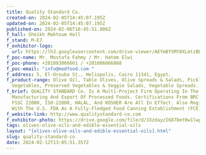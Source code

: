 ```yaml
---
title: Quality Standard Co.
created-on: 2024-02-05T14:45:07.195Z
updated-on: 2024-02-05T14:45:07.195Z
published-on: 2024-02-06T16:45:51.806Z
f_hall: Sheikh Maktoum Hall
f_stand: M-E7
f_exhibitor-logo:
  url: https://lh3.googleusercontent.com/drive-viewer/AEYmBYSMY8XLmtzBBqNsnoLfDgDCN5owQn2QD-wLs0k3-SP-XOYWq0ILY8Jt0lc8JBGM8GDQmJ813pdhwTRHLk7ObtNEvFdrkA=s1600
f_poc-name: Mr. Mostafa Fahmy / Mr. Hatem Elwi
f_poc-phone: +201093066661 / +201006066888
f_poc-email: "info@medfood.com "
f_address: 5, El-Orouba St., Heliopolis, Cairo 11341, Egypt.
f_product-range: Olive Oil, Table Olives, Olive Spreads & Salads, Pickled
  Vegetables, Preserved Vegetables & Veggie Salads, Vegetable Spreads.
f_brief: QUALITY STANDARD Co. Is A Multi-Project Firm Operating In The Field Of
  Manufacturing And Export Of Processed Foods. Certifications From BRC Food,
  FSSC 22000, ISO-22000, HALAL, And KOSHER Are All In Effect. Also Registered
  With The U.S. FDA As A Fully-Fledged Food Canning Establishment (FCE).
f_website-link: http://www.qualitystandard-co.com
f_exhibitor-photo: https://drive.google.com/file/d/1XzdayzI6878et0w1lwpmZtwyZFSd5PRl/view?usp=drive_link
tags: olives-olive-oils-and-edible-essential-oils
layout: "[olives-olive-oils-and-edible-essential-oils].html"
slug: quality-standard-co
date: 2024-02-12T13:05:51.357Z
---
```

